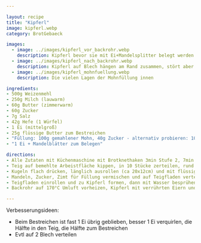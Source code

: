 ```yaml
---

layout: recipe
title: "Kipferl"
image: kipferl.webp
category: BrotGebaeck

images:
  - image: ../images/kipferl_vor_backrohr.webp
    description: Kipferl bevor sie mit Ei+Mandelsplitter belegt werden und ins Rohr kommen
  - image: ../images/kipferl_nach_backrohr.webp
    description: Kipferl auf Blech hängen am Rand zusammen, stört aber nicht
  - image: ../images/kipferl_mohnfuellung.webp
    description: Die vielen Lagen der Mohnfüllung innen

ingredients:
- 500g Weizenmehl
- 250g Milch (lauwarm)
- 60g Butter (zimmerwarm)
- 60g Zucker
- 7g Salz
- 42g Hefe (1 Würfel)
- 1 Ei (mittelgroß)
- 25g flüssige Butter zum Bestreichen
- "Füllung: 100g gemahlener Mohn, 40g Zucker - alternativ probieren: 100g geriebene Mandeln oder Haselnüsse, 50g Zucker, 3g Zimt"
- "1 Ei + Mandelblätter zum Belegen"

directions:
- Alle Zutaten mit Küchenmaschine mit Brotknethaken 3min Stufe 2, 7min Stufe 3 kneten, in der Mitte der Schüssel zusammenputzen und mit Tuch zugedeckt 15min rasten lassen
- Teig auf bemehlte Arbeistfläche kippen, in 10 Stücke zerteilen, rund formen und nochmal mit Tuch abgedeckt 15min rasten lassen
- Kugeln flach drücken, länglich ausrollen (ca 20x12cm) und mit flüssiger Butter bestreichen
- Mandeln, Zucker, Zimt für Füllung vermischen und auf Teigfladen verteilen
- Teigfladen einrollen und zu Kipferl formen, dann mit Wasser besprühen und ca 30min rasten lassen
- Backrohr auf 170°C Umluft vorheizen, Kipferl mit verrührten Eiern und Mandelsplittern bedecken und ca 18-20min backen

---
```


Verbesserungsideen:
- Beim Bestreichen ist fast 1 Ei übrig geblieben, besser 1 Ei verquirlen, die Hälfte in den Teig, die Hälfte zum Bestreichen
- Evtl auf 2 Blech verteilen